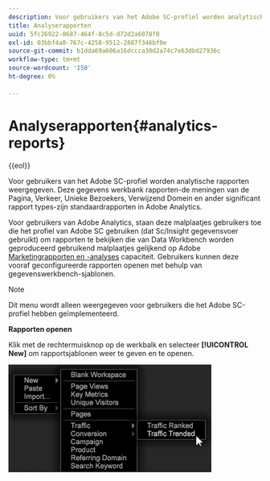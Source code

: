 ```yaml
---
description: Voor gebruikers van het Adobe SC-profiel worden analytische rapporten weergegeven. Deze gegevens werkbank rapporten-de meningen van de Pagina, Verkeer, Unieke Bezoekers, Verwijzend Domein en ander significant rapport types-zijn standaardrapporten in Adobe Analytics.
title: Analyserapporten
uuid: 5fc26922-0687-464f-8c5d-d72d2a6078f0
exl-id: 03bbf4a0-767c-4258-9512-2887f346bf0e
source-git-commit: b1dda69a606a16dccca30d2a74c7e63dbd27936c
workflow-type: tm+mt
source-wordcount: '150'
ht-degree: 0%

---
```


# Analyserapporten{#analytics-reports}

{{eol}}

Voor gebruikers van het Adobe SC-profiel worden analytische rapporten weergegeven. Deze gegevens werkbank rapporten-de meningen van de Pagina, Verkeer, Unieke Bezoekers, Verwijzend Domein en ander significant rapport types-zijn standaardrapporten in Adobe Analytics.

Voor gebruikers van Adobe Analytics, staan deze malplaatjes gebruikers toe die het profiel van Adobe SC gebruiken (dat Sc/Insight gegevensvoer gebruikt) om rapporten te bekijken die van Data Workbench worden geproduceerd gebruikend malplaatjes gelijkend op Adobe [Marketingrapporten en -analyses](https://www.adobe.com/solutions/digital-analytics/marketing-reports-analytics.html?promoid=KAUCM) capaciteit. Gebruikers kunnen deze vooraf geconfigureerde rapporten openen met behulp van gegevenswerkbench-sjablonen.

>[!NOTE]
>
>Dit menu wordt alleen weergegeven voor gebruikers die het Adobe SC-profiel hebben geïmplementeerd.

**Rapporten openen**

Klik met de rechtermuisknop op de werkbalk en selecteer **[!UICONTROL New]** om rapportsjablonen weer te geven en te openen.

![](assets/template_reports.png)

